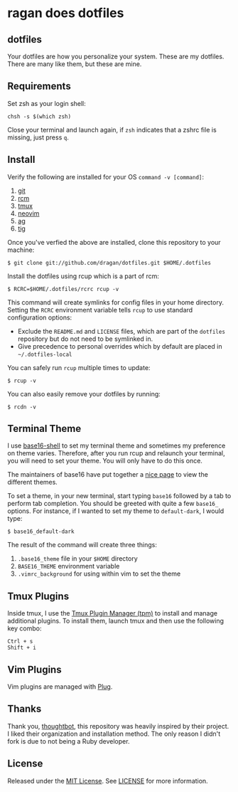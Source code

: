 ragan does dotfiles
===================

dotfiles
--------

Your dotfiles are how you personalize your system. These are my dotfiles. There
are many like them, but these are mine.

Requirements
------------

Set zsh as your login shell:

    chsh -s $(which zsh)

Close your terminal and launch again, if `zsh` indicates that a zshrc file is
missing, just press `q`.

Install
-------

Verify the following are installed for your OS `command -v [command]`:

1. [git][git]
2. [rcm][rcm]
3. [tmux][tmux]
4. [neovim][neovim]
5. [ag][ag]
6. [tig][tig]

[git]: https://git-scm.com/
[rcm]: https://github.com/thoughtbot/rcm/
[tmux]: https://github.com/tmux/tmux/
[neovim]: https://neovim.io/
[ag]: https://geoff.greer.fm/ag/
[tig]: https://jonas.github.io/tig/

Once you've verfied the above are installed, clone this repository to your
machine:

```
$ git clone git://github.com/dragan/dotfiles.git $HOME/.dotfiles
```

Install the dotfiles using rcup which is a part of rcm:

```
$ RCRC=$HOME/.dotfiles/rcrc rcup -v
```

This command will create symlinks for config files in your home directory.
Setting the `RCRC` environment variable tells `rcup` to use standard
configuration options:

* Exclude the `README.md` and `LICENSE` files, which are part of
  the `dotfiles` repository but do not need to be symlinked in.
* Give precedence to personal overrides which by default are placed in
  `~/.dotfiles-local`

You can safely run `rcup` multiple times to update:

```
$ rcup -v
```

You can also easily remove your dotfiles by running:

```
$ rcdn -v
```

Terminal Theme
--------------

I use [base16-shell][base16-shell] to set my terminal theme and sometimes my
preference on theme varies. Therefore, after you run rcup and relaunch your
terminal, you will need to set your theme. You will only have to do this once.

The maintainers of base16 have put together a [nice page][base16] to view the
different themes.

To set a theme, in your new terminal, start typing `base16` followed by a tab
to perform tab completion. You should be greeted with quite a few `base16_`
options. For instance, if I wanted to set my theme to `default-dark`, I would
type:

```
$ base16_default-dark
```

The result of the command will create three things:

1. `.base16_theme` file in your `$HOME` directory
2. `BASE16_THEME` environment variable
3. `.vimrc_background` for using within vim to set the theme

[base16-shell]: https://github.com/chriskempson/base16-shell
[base16]: https://chriskempson.github.io/base16/

Tmux Plugins
------------

Inside tmux, I use the [Tmux Plugin Manager (tpm)][tpm] to install and manage
additional plugins. To install them, launch tmux and then use the following key
combo:

```
Ctrl + s
Shift + i
```

[tpm]: https://github.com/tmux-plugins/tpm

Vim Plugins
-----------

Vim plugins are managed with [Plug][plug].

[plug]: https://github.com/junegunn/vim-plug

Thanks
------

Thank you, [thoughtbot][thoughtbot], this repository was heavily inspired
by their project. I liked their organization and installation method. The only
reason I didn't fork is due to not being a Ruby developer.

[thoughtbot]: https://github.com/thoughtbot/dotfiles

License
-------

Released under the [MIT License][mit-license]. See [LICENSE][license] for more
information.

[mit-license]: http://www.opensource.org/licenses/mit-license.php
[license]: https://github.com/dragan/dotfiles/blob/master/LICENSE
